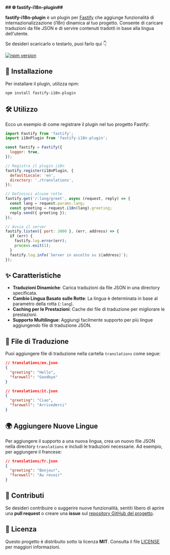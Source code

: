 **## 🌐 fastify-i18n-plugin##**

**fastify-i18n-plugin** è un plugin per [Fastify](https://www.fastify.io/) che aggiunge funzionalità di internazionalizzazione (i18n) dinamica al tuo progetto. Consente di caricare traduzioni da file JSON e di servire contenuti tradotti in base alla lingua dell'utente.

Se desideri scaricarlo o testarlo, puoi farlo qui 👇 

[![npm version](https://img.shields.io/npm/v/fastify-i18n-plugin.svg)](https://www.npmjs.com/package/fastify-i18n-plugin) 


## 🚀 Installazione

Per installare il plugin, utilizza npm:

```bash
npm install fastify-i18n-plugin
```

## 🛠️ Utilizzo

Ecco un esempio di come registrare il plugin nel tuo progetto Fastify:

```javascript
import Fastify from 'fastify';
import i18nPlugin from 'fastify-i18n-plugin';

const fastify = Fastify({
  logger: true,
});

// Registra il plugin i18n
fastify.register(i18nPlugin, {
  defaultLocale: 'en',
  directory: './translations',
});

// Definisci alcune rotte
fastify.get('/:lang/greet', async (request, reply) => {
  const lang = request.params.lang;
  const greeting = request.i18n(lang).greeting;
  reply.send({ greeting });
});

// Avvia il server
fastify.listen({ port: 3000 }, (err, address) => {
  if (err) {
    fastify.log.error(err);
    process.exit(1);
  }
  fastify.log.info(`Server in ascolto su ${address}`);
});
```

## ✨ Caratteristiche

- **Traduzioni Dinamiche**: Carica traduzioni da file JSON in una directory specificata.
- **Cambio Lingua Basato sulle Rotte**: La lingua è determinata in base al parametro della rotta (`:lang`).
- **Caching per le Prestazioni**: Cache dei file di traduzione per migliorare le prestazioni.
- **Supporto Multilingue**: Aggiungi facilmente supporto per più lingue aggiungendo file di traduzione JSON.

## 📂 File di Traduzione

Puoi aggiungere file di traduzione nella cartella `translations` come segue:

```json
// translations/en.json
{
  "greeting": "Hello",
  "farewell": "Goodbye"
}
```

```json
// translations/it.json
{
  "greeting": "Ciao",
  "farewell": "Arrivederci"
}
```

## 🌍 Aggiungere Nuove Lingue

Per aggiungere il supporto a una nuova lingua, crea un nuovo file JSON nella directory `translations` e includi le traduzioni necessarie. Ad esempio, per aggiungere il francese:

```json
// translations/fr.json
{
  "greeting": "Bonjour",
  "farewell": "Au revoir"
}
```

## 🤝 Contributi

Se desideri contribuire o suggerire nuove funzionalità, sentiti libero di aprire una **pull request** o creare una **issue** sul [repository GitHub del progetto](https://github.com/fracabu/fastify-i18n-plugin).

## 📄 Licenza

Questo progetto è distribuito sotto la licenza **MIT**. Consulta il file [LICENSE](./LICENSE) per maggiori informazioni. 
